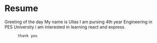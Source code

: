 # Resume
Greeting of the day
My name is Ullas
I am pursing 4th year Engineering in PES University 
i am interested in learning react and express.

          thank you
